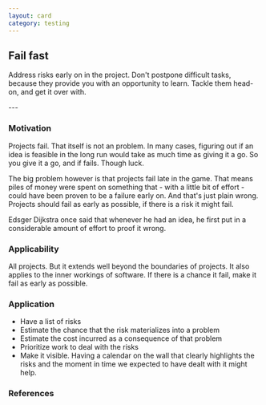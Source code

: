 ```yaml
---
layout: card
category: testing
---
```

Fail fast
---
<p>
        Address risks early on in the project. Don't postpone
        difficult tasks, because they provide you with an opportunity
        to learn. Tackle them head-on, and get it over with.
      </p>
---

### Motivation

Projects fail. That itself is not an problem. In many cases, figuring out if an idea is feasible in the long run would take as much time as giving it a go. So you give it a go, and if fails. Though luck.

The big problem however is that projects fail late in the game. That means piles of money were spent on something that - with a little bit of effort - could have been proven to be a failure early on. And that's just plain wrong. Projects should fail as early as possible, if there is a risk it might fail.

Edsger Dijkstra once said that whenever he had an idea, he first put in a considerable amount of effort to proof it wrong.

### Applicability

All projects. But it extends well beyond the boundaries of projects. It also applies to the inner workings of software. If there is a chance it fail, make it fail as early as possible.

### Application

* Have a list of risks
* Estimate the chance that the risk materializes into a problem
* Estimate the cost incurred as a consequence of that problem
* Prioritize work to deal with the risks
* Make it visible. Having a calendar on the wall that clearly highlights the risks and the moment in time we expected to have dealt with it might help.

### References

